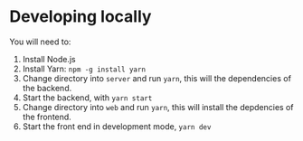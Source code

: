 # Developing locally

You will need to:

1. Install Node.js
2. Install Yarn: `npm -g install yarn`
3. Change directory into `server` and run `yarn`, this will the dependencies of the backend.
4. Start the backend, with `yarn start`
5. Change directory into `web` and run `yarn`, this will install the depdencies of the frontend.
6. Start the front end in development mode, `yarn dev`
